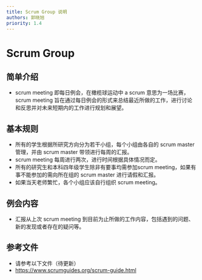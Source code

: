 ```yaml
---
title: Scrum Group 说明
authors: 郭晓旭
priority: 1.4
---
```


# Scrum Group 

## 简单介绍

* scrum meeting 即每日例会，在橄榄球运动中 a scrum 意思为一场比赛，scrum meeting 旨在通过每日例会的形式来总结最近所做的工作，进行讨论和反思并对未来短期内的工作进行规划和展望。

## 基本规则

* 所有的学生根据所研究方向分为若干小组，每个小组由各自的 scrum master 管理，并由 scrum master 带领进行每周的汇报。
* scrum meeting 每周进行两次，进行时间根据具体情况而定。
* 所有的研究生和本科四年级学生除非有要事均需参加scrum meeting，如果有事不能参加的需向所在组的 scrum master 进行请假和汇报。
* 如果当天老师繁忙，各个小组应该自行组织 scrum meeting。

## 例会内容

* 汇报从上次 scrum meeting 到目前为止所做的工作内容，包括遇到的问题、新的发现或者存在的疑问等。

## 参考文件

* 请参考以下文件（待更新）
* https://www.scrumguides.org/scrum-guide.html

 
